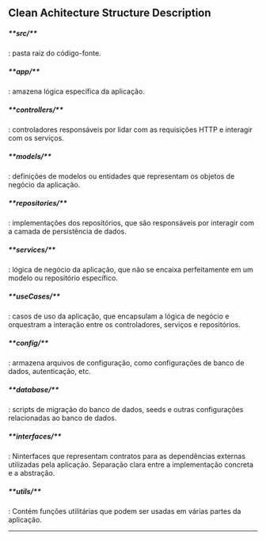 <h2>Clean Achitecture Structure Description</h2>

<h5>**src/**</h5>: pasta raiz do código-fonte.

<h5>**app/**</h5>: amazena lógica específica da aplicação.

<h5>**controllers/**</h5>: controladores responsáveis por lidar com as requisições HTTP e interagir com os serviços.

<h5>**models/**</h5>: definições de modelos ou entidades que representam os objetos de negócio da aplicação.

<h5>**repositories/**</h5>: implementações dos repositórios, que são responsáveis por interagir com a camada de persistência de dados.

<h5>**services/**</h5>: lógica de negócio da aplicação, que não se encaixa perfeitamente em um modelo ou repositório específico.

<h5>**useCases/**</h5>: casos de uso da aplicação, que encapsulam a lógica de negócio e orquestram a interação entre os controladores, serviços e repositórios.

<h5>**config/**</h5>: armazena arquivos de configuração, como configurações de banco de dados, autenticação, etc.

<h5>**database/**</h5>: scripts de migração do banco de dados, seeds e outras configurações relacionadas ao banco de dados.

<h5>**interfaces/**</h5>: Ninterfaces que representam contratos para as dependências externas utilizadas pela aplicação. Separação clara entre a implementação concreta e a abstração.

<h5>**utils/**</h5>: Contém funções utilitárias que podem ser usadas em várias partes da aplicação.

________________________________________
